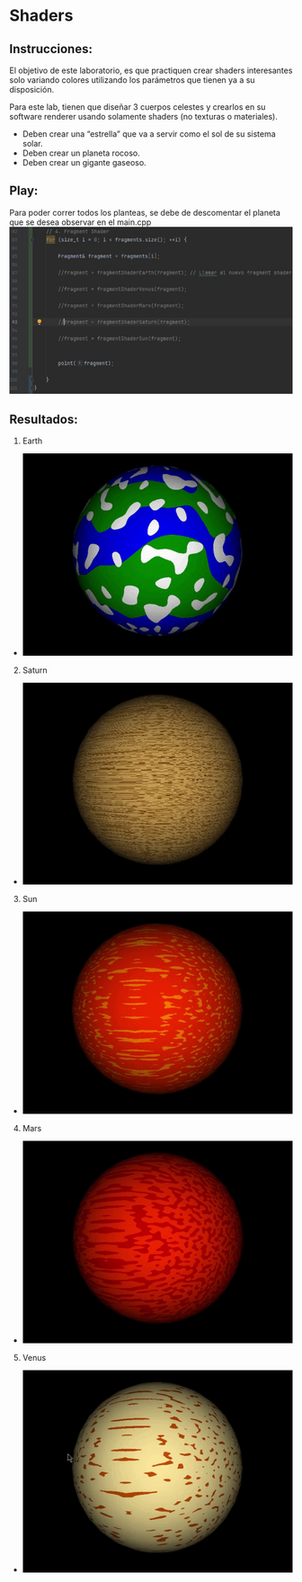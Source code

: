 # Shaders

## Instrucciones:

El objetivo de este laboratorio, es que practiquen crear shaders interesantes solo variando colores utilizando los parámetros que tienen ya a su disposición.

Para este lab, tienen que diseñar 3 cuerpos celestes y crearlos en su software renderer usando solamente shaders (no texturas o materiales).

- Deben crear una “estrella” que va a servir como el sol de su sistema solar. 
- Deben crear un planeta rocoso. 
- Deben crear un gigante gaseoso.


## Play:
Para poder correr todos los planteas, se debe de descomentar el planeta que se desea observar en el main.cpp
![](https://github.com/ManuelR11/LAB_4_Graficas_C/blob/d2a63f3f07ce0bea0b568ffaa0661dffe959f38b/Codigo_comentado.JPG)


## Resultados:
1. Earth
  - ![](https://github.com/ManuelR11/LAB_4_Graficas_C/blob/df0cf496c3fbdf1c92e3d01816b24cf5b749c5fd/Earth.gif)

2. Saturn
  - ![](https://github.com/ManuelR11/LAB_4_Graficas_C/blob/df0cf496c3fbdf1c92e3d01816b24cf5b749c5fd/Saturn.gif)

3. Sun
  - ![](https://github.com/ManuelR11/LAB_4_Graficas_C/blob/df0cf496c3fbdf1c92e3d01816b24cf5b749c5fd/Sun.gif)

4. Mars
  - ![](https://github.com/ManuelR11/LAB_4_Graficas_C/blob/df0cf496c3fbdf1c92e3d01816b24cf5b749c5fd/Mars.gif)

5. Venus
  - ![](https://github.com/ManuelR11/LAB_4_Graficas_C/blob/df0cf496c3fbdf1c92e3d01816b24cf5b749c5fd/Venus.gif) 
